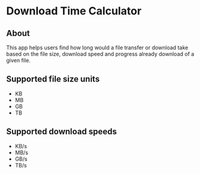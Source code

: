 # Download Time Calculator

## About

This app helps users find how long would a file transfer or download take based on the file size, download speed and progress already download of a given file.

## Supported file size units

- KB
- MB
- GB
- TB

## Supported download speeds
- KB/s
- MB/s
- GB/s
- TB/s
